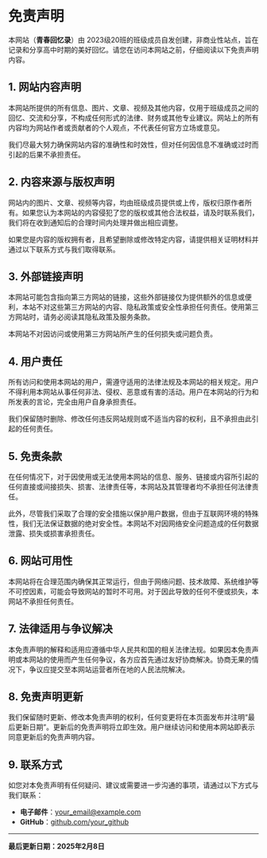 # 免责声明

本网站（**青春回忆录**）由 2023级20班的班级成员自发创建，非商业性站点，旨在记录和分享高中时期的美好回忆。请您在访问本网站之前，仔细阅读以下免责声明内容。

## 1. 网站内容声明

本网站所提供的所有信息、图片、文章、视频及其他内容，仅用于班级成员之间的回忆、交流和分享，不构成任何形式的法律、财务或其他专业建议。网站上的所有内容均为网站作者或贡献者的个人观点，不代表任何官方立场或意见。

我们尽最大努力确保网站内容的准确性和时效性，但对任何因信息不准确或过时而引起的后果不承担责任。

## 2. 内容来源与版权声明

网站内的图片、文章、视频等内容，均由班级成员提供或上传，版权归原作者所有。如果您认为本网站的内容侵犯了您的版权或其他合法权益，请及时联系我们，我们将在收到通知后的合理时间内处理并做出相应调整。

如果您是内容的版权拥有者，且希望删除或修改特定内容，请提供相关证明材料并通过以下联系方式与我们取得联系。

## 3. 外部链接声明

本网站可能包含指向第三方网站的链接，这些外部链接仅为提供额外的信息或便利，本站不对这些第三方网站的内容、隐私政策或安全性承担任何责任。使用第三方网站时，请务必阅读其隐私政策及服务条款。

本网站不对因访问或使用第三方网站所产生的任何损失或问题负责。

## 4. 用户责任

所有访问和使用本网站的用户，需遵守适用的法律法规及本网站的相关规定。用户不得利用本网站从事任何非法、侵权、恶意或有害的活动。用户在本网站的行为和所发表的言论，完全由用户自身承担责任。

我们保留随时删除、修改任何违反网站规则或不适当内容的权利，且不承担由此引起的任何责任。

## 5. 免责条款

在任何情况下，对于因使用或无法使用本网站的信息、服务、链接或内容所引起的任何直接或间接损失、损害、法律责任等，本网站及其管理者均不承担任何法律责任。

此外，尽管我们采取了合理的安全措施以保护用户数据，但由于互联网环境的特殊性，我们无法保证数据的绝对安全性。本网站不对因网络安全问题造成的任何数据泄露、损失或损害承担责任。

## 6. 网站可用性

本网站将在合理范围内确保其正常运行，但由于网络问题、技术故障、系统维护等不可控因素，可能会导致网站的暂时不可用。对于因此导致的任何不便或损失，本网站不承担任何责任。

## 7. 法律适用与争议解决

本免责声明的解释和适用应遵循中华人民共和国的相关法律法规。如果因本免责声明或本网站的使用而产生任何争议，各方应首先通过友好协商解决。协商无果的情况下，争议应提交至本网站运营者所在地的人民法院解决。

## 8. 免责声明更新

我们保留随时更新、修改本免责声明的权利，任何变更将在本页面发布并注明“最后更新日期”。更新后的免责声明将立即生效。用户继续访问和使用本网站即表示同意更新后的免责声明内容。

## 9. 联系方式

如您对本免责声明有任何疑问、建议或需要进一步沟通的事项，请通过以下方式与我们联系：

- **电子邮件**：[your_email@example.com](mailto:your_email@example.com)
- **GitHub**：[github.com/your_github](https://github.com/your_github)

---

**最后更新日期：2025年2月8日**
